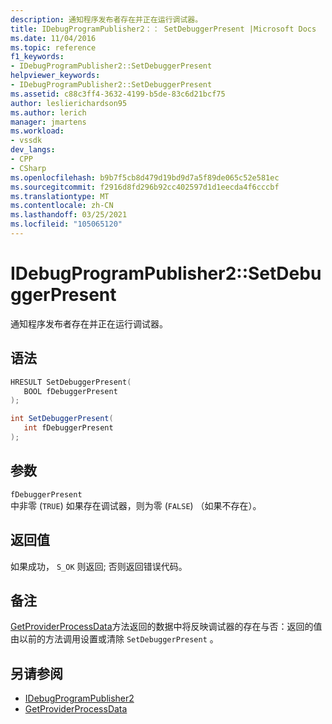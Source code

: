 ```yaml
---
description: 通知程序发布者存在并正在运行调试器。
title: IDebugProgramPublisher2：： SetDebuggerPresent |Microsoft Docs
ms.date: 11/04/2016
ms.topic: reference
f1_keywords:
- IDebugProgramPublisher2::SetDebuggerPresent
helpviewer_keywords:
- IDebugProgramPublisher2::SetDebuggerPresent
ms.assetid: c88c3ff4-3632-4199-b5de-83c6d21bcf75
author: leslierichardson95
ms.author: lerich
manager: jmartens
ms.workload:
- vssdk
dev_langs:
- CPP
- CSharp
ms.openlocfilehash: b9b7f5cb8d479d19bd9d7a5f89de065c52e581ec
ms.sourcegitcommit: f2916d8fd296b92cc402597d1d1eecda4f6cccbf
ms.translationtype: MT
ms.contentlocale: zh-CN
ms.lasthandoff: 03/25/2021
ms.locfileid: "105065120"
---
```

# <a name="idebugprogrampublisher2setdebuggerpresent"></a>IDebugProgramPublisher2::SetDebuggerPresent
通知程序发布者存在并正在运行调试器。

## <a name="syntax"></a>语法

```cpp
HRESULT SetDebuggerPresent(
   BOOL fDebuggerPresent
);
```

```csharp
int SetDebuggerPresent(
   int fDebuggerPresent
);
```

## <a name="parameters"></a>参数
`fDebuggerPresent`\
中非零 (`TRUE`) 如果存在调试器，则为零 (`FALSE`) （如果不存在）。

## <a name="return-value"></a>返回值
 如果成功， `S_OK` 则返回; 否则返回错误代码。

## <a name="remarks"></a>备注
 [GetProviderProcessData](../../../extensibility/debugger/reference/idebugprogramprovider2-getproviderprocessdata.md)方法返回的数据中将反映调试器的存在与否：返回的值由以前的方法调用设置或清除 `SetDebuggerPresent` 。

## <a name="see-also"></a>另请参阅
- [IDebugProgramPublisher2](../../../extensibility/debugger/reference/idebugprogrampublisher2.md)
- [GetProviderProcessData](../../../extensibility/debugger/reference/idebugprogramprovider2-getproviderprocessdata.md)
